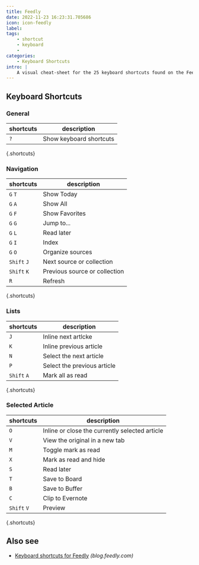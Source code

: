 ```yaml
---
title: Feedly
date: 2022-11-23 16:23:31.705686
icon: icon-feedly
label: 
tags: 
    - shortcut
    - keyboard
    - 
categories:
    - Keyboard Shortcuts
intro: |
    A visual cheat-sheet for the 25 keyboard shortcuts found on the Feedly app
---
```




Keyboard Shortcuts
------------------



### General

shortcuts | description
---|---
`?`  | Show keyboard shortcuts
{.shortcuts}


### Navigation

shortcuts | description
---|---
`G` `T`  | Show Today
`G` `A`  | Show All
`G` `F`  | Show Favorites
`G` `G`  | Jump to...
`G` `L`  | Read later
`G` `I`  | Index
`G` `O`  | Organize sources
`Shift` `J`  | Next source or collection
`Shift` `K`  | Previous source or collection
`R`  | Refresh
{.shortcuts}


### Lists

shortcuts | description
---|---
`J`  | Inline next artlcke
`K`  | Inline previous article
`N`  | Select the next article
`P`  | Select the previous article
`Shift` `A`  | Mark all as read
{.shortcuts}


### Selected Article

shortcuts | description
---|---
`O`  | Inline or close the currently selected article
`V`  | View the original in a new tab
`M`  | Toggle mark as read
`X`  | Mark as read and hide
`S`  | Read later
`T`  | Save to Board
`B`  | Save to Buffer
`C`  | Clip to Evernote
`Shift` `V`  | Preview
{.shortcuts}




Also see
--------
- [Keyboard shortcuts for Feedly](https://blog.feedly.com/keyboard-shortcuts/) _(blog.feedly.com)_
